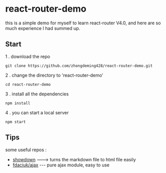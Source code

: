 react-router-demo
======
this is a simple demo for myself to learn react-router V4.0, and here are so much experience I had summed up.

Start
-----

1 . download the repo 

`git clone https://github.com/zhongdeming428/react-router-demo.git`

2 . change the directory to 'react-router-demo'

`cd react-router-demo`

3 . install all the dependencies

`npm install`

4 . you can start a local server

`npm start`

Tips
-----
some useful repos :

* [showdown](https://github.com/showdownjs/showdown) ---> turns the markdown file to html file easily
* [fdaciuk/ajax](https://github.com/fdaciuk/ajax) --- pure ajax module, easy to use 
